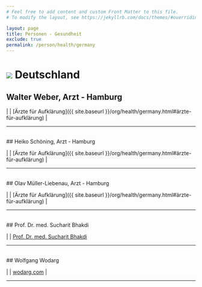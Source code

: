 ```yaml
---
# Feel free to add content and custom Front Matter to this file.
# To modify the layout, see https://jekyllrb.com/docs/themes/#overriding-theme-defaults

layout: page
title: Personen - Gesundheit
exclude: true
permalink: /person/health/germany
---
```


# <img src="{{site.baseurl}}/assets/img/flaggen/de.png"> Deutschland

## Walter Weber, Arzt - Hamburg

| <i class="fa fa-forward" aria-hidden="true"></i> | [Ärzte für Aufklärung]({{ site.baseurl }}/org/health/germany.html#ärzte-für-aufklärung) |

---

<br/>
## Heiko Schöning, Arzt - Hamburg

| <i class="fa fa-forward" aria-hidden="true"></i> | [Ärzte für Aufklärung]({{ site.baseurl }}/org/health/germany.html#ärzte-für-aufklärung) |

---

<br/>
## Olav Müller-Liebenau, Arzt - Hamburg

| <i class="fa fa-forward" aria-hidden="true"></i> | [Ärzte für Aufklärung]({{ site.baseurl }}/org/health/germany.html#ärzte-für-aufklärung) |

---

<br/>
## Prof. Dr. med. Sucharit Bhakdi

| <i class="fab fa-youtube"></i> | [Prof. Dr. med. Sucharit Bhakdi](https://www.youtube.com/channel/UCgjxQLDkeoa-uJu4sE0eNrg)

---

<br/>
## Wolfgang Wodarg

| <i class="fas fa-globe"></i> | [wodarg.com](https://wodarg.com/) |

---

<br/>

